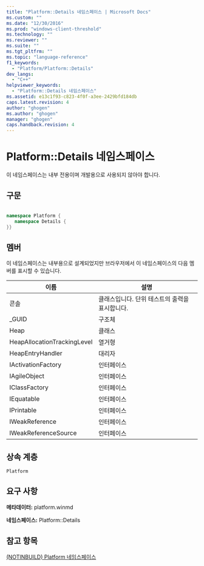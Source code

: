 ```yaml
---
title: "Platform::Details 네임스페이스 | Microsoft Docs"
ms.custom: ""
ms.date: "12/30/2016"
ms.prod: "windows-client-threshold"
ms.technology: ""
ms.reviewer: ""
ms.suite: ""
ms.tgt_pltfrm: ""
ms.topic: "language-reference"
f1_keywords: 
  - "Platform/Platform::Details"
dev_langs: 
  - "C++"
helpviewer_keywords: 
  - "Platform::Details 네임스페이스"
ms.assetid: e13c1f93-c823-4f0f-a3ee-2429bfd184db
caps.latest.revision: 4
author: "ghogen"
ms.author: "ghogen"
manager: "ghogen"
caps.handback.revision: 4
---
```

# Platform::Details 네임스페이스
이 네임스페이스는 내부 전용이며 개발용으로 사용되지 않아야 합니다.  
  
## 구문  
  
```cpp  
  
namespace Platform {  
   namespace Details {  
}}  
```  
  
## 멤버  
 이 네임스페이스는 내부용으로 설계되었지만 브라우저에서 이 네임스페이스의 다음 멤버를 표시할 수 있습니다.  
  
|이름|설명|  
|--------|--------|  
|콘솔|클래스입니다. 단위 테스트의 출력을 표시합니다.|  
|\_GUID|구조체|  
|Heap|클래스|  
|HeapAllocationTrackingLevel|열거형|  
|HeapEntryHandler|대리자|  
|IActivationFactory|인터페이스|  
|IAgileObject|인터페이스|  
|IClassFactory|인터페이스|  
|IEquatable|인터페이스|  
|IPrintable|인터페이스|  
|IWeakReference|인터페이스|  
|IWeakReferenceSource|인터페이스|  
  
## 상속 계층  
 `Platform`  
  
## 요구 사항  
 **메타데이터:** platform.winmd  
  
 **네임스페이스:** Platform::Details  
  
## 참고 항목  
 [\(NOTINBUILD\) Platform 네임스페이스](http://msdn.microsoft.com/ko-kr/f3ce3eab-028c-4204-ba9f-9ab8af17c8c4)